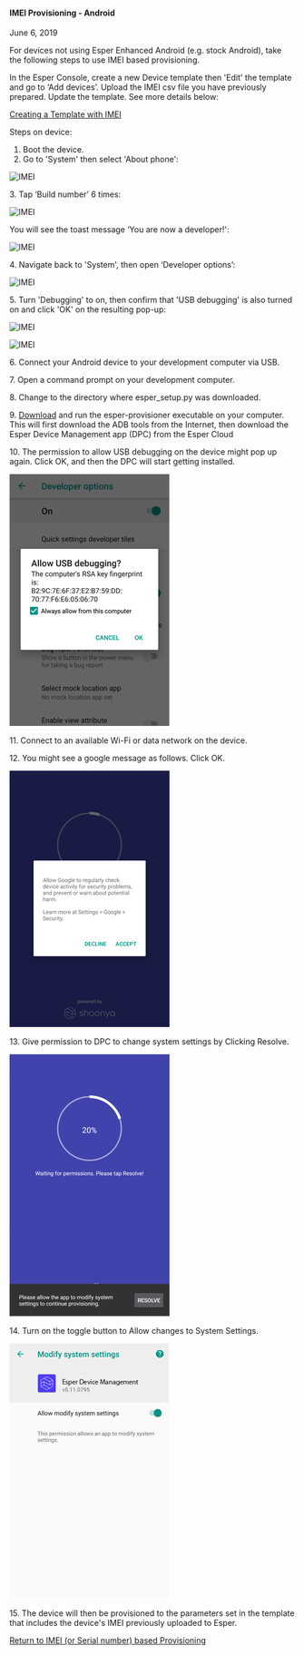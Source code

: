 #### IMEI Provisioning - Android

June 6, 2019

For devices not using Esper Enhanced Android (e.g. stock Android), take the following steps to use IMEI based provisioning.

In the Esper Console, create a new Device template then 'Edit' the template and go to ‘Add devices’. Upload the IMEI csv file you have previously prepared. Update the template. See more details below:

[Creating a Template with IMEI](../../../device-template/imei-provisioning-template/index.md)

Steps on device:

1.  Boot the device.
2.  Go to 'System' then select 'About phone':

![IMEI](https://documentation-media.s3.amazonaws.com/images/2_IMEI.width-800.png?AWSAccessKeyId=AKIAJHOTEM5S4GAN2SGA)

3\. Tap ‘Build number’ 6 times:

![IMEI](https://documentation-media.s3.amazonaws.com/images/3_IMEI.width-800.png?AWSAccessKeyId=AKIAJHOTEM5S4GAN2SGA)

You will see the toast message ‘You are now a developer!':

![IMEI](https://documentation-media.s3.amazonaws.com/images/4_IMEI.width-800.png?AWSAccessKeyId=AKIAJHOTEM5S4GAN2SGA)

4\. Navigate back to 'System', then open ‘Developer options’:

![IMEI](https://documentation-media.s3.amazonaws.com/images/5_IMEI.width-800.png?AWSAccessKeyId=AKIAJHOTEM5S4GAN2SGA)

5\. Turn 'Debugging' to on, then confirm that 'USB debugging' is also turned on and click 'OK' on the resulting pop-up:

![IMEI](https://documentation-media.s3.amazonaws.com/images/6_IMEI.width-800.png?AWSAccessKeyId=AKIAJHOTEM5S4GAN2SGA)

![IMEI](https://documentation-media.s3.amazonaws.com/images/7_IMEI.width-800.png?AWSAccessKeyId=AKIAJHOTEM5S4GAN2SGA)

6\. Connect your Android device to your development computer via USB.

7\. Open a command prompt on your development computer.

8\. Change to the directory where esper\_setup.py was downloaded.

9\. [Download](docs/home/devconsole/device-provisioning/adb-provisioning/downloadexecutable.md) and run the esper-provisioner executable on your computer. This will first download the ADB tools from the Internet, then download the Esper Device Management app (DPC) from the Esper Cloud

10\. The permission to allow USB debugging on the device might pop up again. Click OK, and then the DPC will start getting installed.

![here](../../../images/5_ADB.png)

11\. Connect to an available Wi-Fi or data network on the device.

12\. You might see a google message as follows. Click OK.

![here](../../../images/9_PD.png)

13\. Give permission to DPC to change system settings by Clicking Resolve.

![here](../../../images/10_PD.png)

14\. Turn on the toggle button to Allow changes to System Settings.

![here](../../../images/11_PD.png)

15\. The device will then be provisioned to the parameters set in the template that includes the device's IMEI previously uploaded to Esper.

[Return to IMEI (or Serial number) based Provisioning](../index.md)
